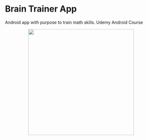 # Brain Trainer App

Android app with purpose to train math skills. Udemy Android Course

<div align = "center">
  <img src="https://user-images.githubusercontent.com/15948425/32196130-ce4e4730-bda6-11e7-94ea-444c48583f11.png" width="350"/>
</div>
